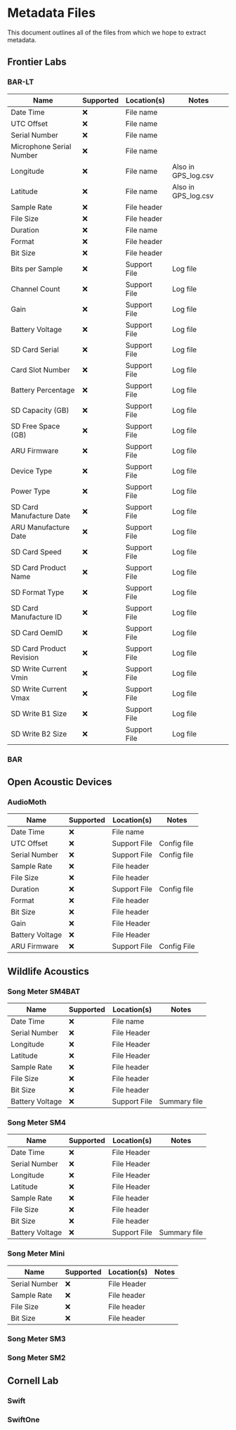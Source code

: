 # Metadata Files

This document outlines all of the files from which we hope to extract metadata.

## Frontier Labs

### BAR-LT

| Name                     | Supported | Location(s)  | Notes               |
| ------------------------ | --------- | ------------ | ------------------- |
| Date Time                | :x:       | File name    |                     |
| UTC Offset               | :x:       | File name    |                     |
| Serial Number            | :x:       | File name    |                     |
| Microphone Serial Number | :x:       | File name    |                     |
| Longitude                | :x:       | File name    | Also in GPS_log.csv |
| Latitude                 | :x:       | File name    | Also in GPS_log.csv |
| Sample Rate              | :x:       | File header  |                     |
| File Size                | :x:       | File header  |                     |
| Duration                 | :x:       | File name    |                     |
| Format                   | :x:       | File header  |                     |
| Bit Size                 | :x:       | File header  |                     |
| Bits per Sample          | :x:       | Support File | Log file            |
| Channel Count            | :x:       | Support File | Log file            |
| Gain                     | :x:       | Support File | Log file            |
| Battery Voltage          | :x:       | Support File | Log file            |
| SD Card Serial           | :x:       | Support File | Log file            |
| Card Slot Number         | :x:       | Support File | Log file            |
| Battery Percentage       | :x:       | Support File | Log file            |
| SD Capacity (GB)         | :x:       | Support File | Log file            |
| SD Free Space (GB)       | :x:       | Support File | Log file            |
| ARU Firmware             | :x:       | Support File | Log file            |
| Device Type              | :x:       | Support File | Log file            |
| Power Type               | :x:       | Support File | Log file            |
| SD Card Manufacture Date | :x:       | Support File | Log file            |
| ARU Manufacture Date     | :x:       | Support File | Log file            |
| SD Card Speed            | :x:       | Support File | Log file            |
| SD Card Product Name     | :x:       | Support File | Log file            |
| SD Format Type           | :x:       | Support File | Log file            |
| SD Card Manufacture ID   | :x:       | Support File | Log file            |
| SD Card OemID            | :x:       | Support File | Log file            |
| SD Card Product Revision | :x:       | Support File | Log file            |
| SD Write Current Vmin    | :x:       | Support File | Log file            |
| SD Write Current Vmax    | :x:       | Support File | Log file            |
| SD Write B1 Size         | :x:       | Support File | Log file            |
| SD Write B2 Size         | :x:       | Support File | Log file            |

### BAR

## Open Acoustic Devices

### AudioMoth

| Name            | Supported | Location(s)  | Notes       |
| --------------- | --------- | ------------ | ----------- |
| Date Time       | :x:       | File name    |             |
| UTC Offset      | :x:       | Support File | Config file |
| Serial Number   | :x:       | Support File | Config file |
| Sample Rate     | :x:       | File header  |             |
| File Size       | :x:       | File header  |             |
| Duration        | :x:       | Support File | Config file |
| Format          | :x:       | File header  |             |
| Bit Size        | :x:       | File header  |             |
| Gain            | :x:       | File Header  |             |
| Battery Voltage | :x:       | File Header  |             |
| ARU Firmware    | :x:       | Support File | Config File |

## Wildlife Acoustics

### Song Meter SM4BAT

| Name            | Supported | Location(s)  | Notes        |
| --------------- | --------- | ------------ | ------------ |
| Date Time       | :x:       | File name    |              |
| Serial Number   | :x:       | File Header  |              |
| Longitude       | :x:       | File Header  |              |
| Latitude        | :x:       | File Header  |              |
| Sample Rate     | :x:       | File header  |              |
| File Size       | :x:       | File header  |              |
| Bit Size        | :x:       | File header  |              |
| Battery Voltage | :x:       | Support File | Summary file |

### Song Meter SM4

| Name            | Supported | Location(s)  | Notes        |
| --------------- | --------- | ------------ | ------------ |
| Date Time       | :x:       | File Header  |              |
| Serial Number   | :x:       | File Header  |              |
| Longitude       | :x:       | File Header  |              |
| Latitude        | :x:       | File Header  |              |
| Sample Rate     | :x:       | File header  |              |
| File Size       | :x:       | File header  |              |
| Bit Size        | :x:       | File header  |              |
| Battery Voltage | :x:       | Support File | Summary file |


### Song Meter Mini

| Name          | Supported | Location(s) | Notes |
| ------------- | --------- | ----------- | ----- |
| Serial Number | :x:       | File Header |       |
| Sample Rate   | :x:       | File header |       |
| File Size     | :x:       | File header |       |
| Bit Size      | :x:       | File header |       |

### Song Meter SM3

### Song Meter SM2

## Cornell Lab

### Swift

### SwiftOne